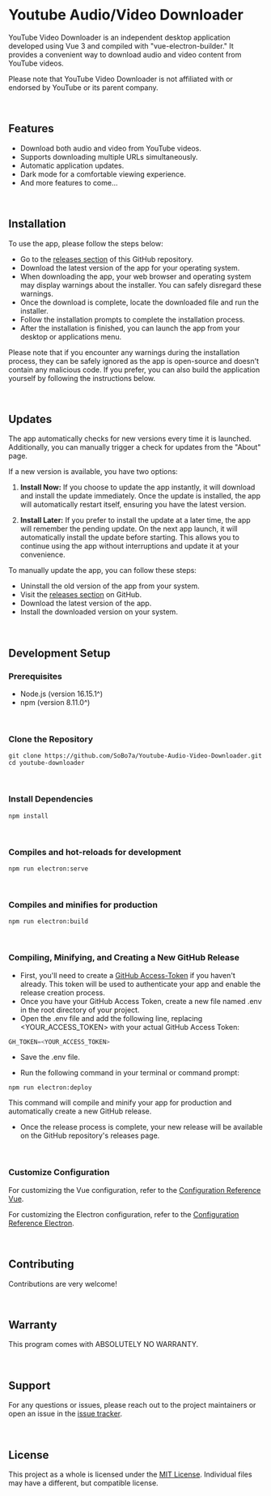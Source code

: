 # Youtube Audio/Video Downloader

YouTube Video Downloader is an independent desktop application developed using Vue 3 and compiled with "vue-electron-builder." It provides a convenient way to download audio and video content from YouTube videos.

Please note that YouTube Video Downloader is not affiliated with or endorsed by YouTube or its parent company.

<br>

## Features

- Download both audio and video from YouTube videos.
- Supports downloading multiple URLs simultaneously.
- Automatic application updates.
- Dark mode for a comfortable viewing experience.
- And more features to come...

<br>

## Installation

To use the app, please follow the steps below:

- Go to the [releases section](https://github.com/SoBo7a/Youtube-Audio-Video-Downloader/releases) of this GitHub repository.
- Download the latest version of the app for your operating system.
- When downloading the app, your web browser and operating system may display warnings about the installer. You can safely disregard these warnings.
- Once the download is complete, locate the downloaded file and run the installer.
- Follow the installation prompts to complete the installation process.
- After the installation is finished, you can launch the app from your desktop or applications menu.

Please note that if you encounter any warnings during the installation process, they can be safely ignored as the app is open-source and doesn't contain any malicious code. If you prefer, you can also build the application yourself by following the instructions below.

<br>

## Updates

The app automatically checks for new versions every time it is launched. Additionally, you can manually trigger a check for updates from the "About" page. 

If a new version is available, you have two options:
1. **Install Now:** If you choose to update the app instantly, it will download and install the update immediately. Once the update is installed, the app will automatically restart itself, ensuring you have the latest version.

2. **Install Later:** If you prefer to install the update at a later time, the app will remember the pending update. On the next app launch, it will automatically install the update before starting. This allows you to continue using the app without interruptions and update it at your convenience.

To manually update the app, you can follow these steps:
- Uninstall the old version of the app from your system.
- Visit the [releases section](https://github.com/SoBo7a/Youtube-Audio-Video-Downloader/releases) on GitHub.
- Download the latest version of the app.
- Install the downloaded version on your system.

<br>

## Development Setup

### Prerequisites

- Node.js (version 16.15.1^)
- npm (version 8.11.0^)

<br>

### Clone the Repository

```shell
git clone https://github.com/SoBo7a/Youtube-Audio-Video-Downloader.git
cd youtube-downloader
```

<br>

### Install Dependencies

```shell
npm install
```

<br>

### Compiles and hot-reloads for development

```shell
npm run electron:serve
```

<br>

### Compiles and minifies for production

```shell
npm run electron:build
```

<br>

### Compiling, Minifying, and Creating a New GitHub Release

- First, you'll need to create a [GitHub Access-Token](https://docs.github.com/en/authentication/keeping-your-account-and-data-secure/managing-your-personal-access-tokens) if you haven't already. This token will be used to authenticate your app and enable the release creation process.
- Once you have your GitHub Access Token, create a new file named .env in the root directory of your project.
- Open the .env file and add the following line, replacing <YOUR_ACCESS_TOKEN> with your actual GitHub Access Token:
```javascript
GH_TOKEN=<YOUR_ACCESS_TOKEN>
```
- Save the .env file.

- Run the following command in your terminal or command prompt:

```shell
npm run electron:deploy
```
This command will compile and minify your app for production and automatically create a new GitHub release.

- Once the release process is complete, your new release will be available on the GitHub repository's releases page.

<br>

### Customize Configuration

For customizing the Vue configuration, refer to the [Configuration Reference Vue](https://cli.vuejs.org/config/).

For customizing the Electron configuration, refer to the [Configuration Reference Electron](https://nklayman.github.io/vue-cli-plugin-electron-builder/).

<br>

## Contributing

Contributions are very welcome!

<br>

## Warranty 

This program comes with ABSOLUTELY NO WARRANTY.

<br>

## Support

For any questions or issues, please reach out to the project maintainers or open an issue in the [issue tracker](https://github.com/SoBo7a/Youtube-Audio-Video-Downloader/issues).

<br>

## License

This project as a whole is licensed under the [MIT License](https://github.com/SoBo7a/Youtube-Audio-Video-Downloader/blob/main/LICENSE.txt). Individual files may have a different, but compatible license.